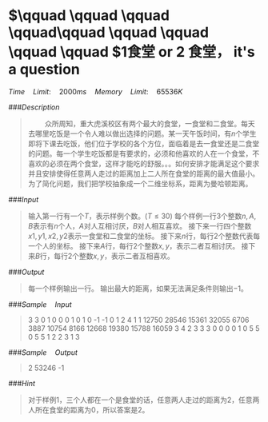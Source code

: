 ﻿# $\qquad \qquad \qquad \qquad\qquad \qquad \qquad \qquad \qquad $1食堂 or 2 食堂， it's a question
$Time\quad Limit :\quad 2000ms \quad Memory \quad Limit: \quad 65536K$

###$Description$
>$\quad \quad$众所周知，重大虎溪校区有两个最大的食堂，一食堂和二食堂。每天去哪里吃饭是一个令人难以做出选择的问题。某一天午饭时间，有$n$个学生即将下课去吃饭，他们位于学校的各个方位，面临着是去一食堂还是二食堂的问题。每一个学生吃饭都是有要求的，必须和他喜欢的人在一个食堂，不喜欢的必须在两个食堂，这样才能吃的舒服。。。如何安排才能满足这个要求并且安排使得任意两人走过的距离加上二人所在食堂的距离的最大值最小。为了简化问题，我们把学校抽象成一个二维坐标系，距离为曼哈顿距离。

###$Input$

>输入第一行有一个$T$，表示样例个数。$(T \le 30)$
每个样例一行3个整数$n, A, B$表示有$n$个人，$A$对人互相讨厌，$B$对人相互喜欢。
接下来一行四个整数$x1,y1,x2,y2$表示一食堂和二食堂的坐标。
接下来$n$行，每行$2$个整数代表每一个人的坐标。
接下来$A$行，每行$2$个整数$x,y$，表示二者互相讨厌。
接下来$B$行，每行$2$个整数$x,y$，表示二者互相喜欢。

###$Output$
>每一个样例输出一行。
输出最大的距离，如果无法满足条件则输出$-1$。

###$Sample\quad Input$
>3
3 0 1
0 0 0 1
0 1
0 -1
-1 0
1 2
4 1 1
12750 28546 15361 32055
6706 3887
10754 8166
12668 19380
15788 16059
3 4
2 3
3 3 0
0 0 0 1
0 5
5 0
5 5
1 2
2 3
1 3

###$Sample \quad Output$
> 2
53246
-1

###$Hint$
>对于样例1，三个人都在一个是食堂的话，任意两人走过的距离为2，任意两人所在食堂的距离为0，所以答案是2。



